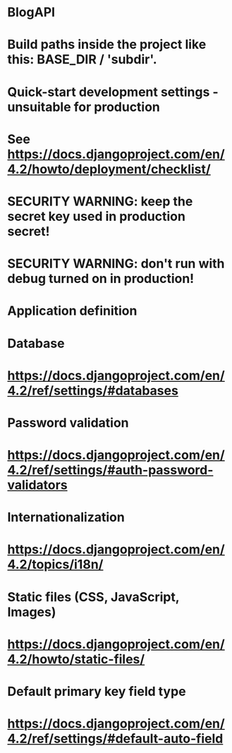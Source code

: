 # BlogAPI

# Build paths inside the project like this: BASE_DIR / 'subdir'.
# Quick-start development settings - unsuitable for production
# See https://docs.djangoproject.com/en/4.2/howto/deployment/checklist/
# SECURITY WARNING: keep the secret key used in production secret!
# SECURITY WARNING: don't run with debug turned on in production!
# Application definition

# Database
# https://docs.djangoproject.com/en/4.2/ref/settings/#databases
# Password validation
# https://docs.djangoproject.com/en/4.2/ref/settings/#auth-password-validators
# Internationalization
# https://docs.djangoproject.com/en/4.2/topics/i18n/
# Static files (CSS, JavaScript, Images)
# https://docs.djangoproject.com/en/4.2/howto/static-files/
# Default primary key field type
# https://docs.djangoproject.com/en/4.2/ref/settings/#default-auto-field

